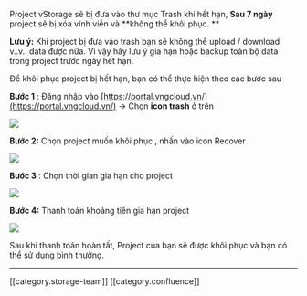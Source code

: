 Project vStorage sẽ bị đưa vào thư mục Trash khi hết hạn,  **Sau 7 ngày**  project sẽ bị xóa vĩnh viễn và  **không thể khôi phục. ** 

 **Lưu ý:**  Khi project bị đưa vào trash bạn sẽ không thể upload / download v..v.. data được nữa. Vì vậy hãy lưu ý gia hạn hoặc backup toàn bộ data trong project trước ngày hết hạn. 

Để khôi phục project bị hết hạn, bạn có thể thực hiện theo các bước sau 

 **Bước 1** : Đăng nhập vào [https://portal.vngcloud.vn/](https://portal.vngcloud.vn/) → Chọn  **icon trash**  ở trên

![](images/storage/image2020-4-10_11-57-29.png)

 **Bước 2:**  Chọn project muốn khôi phục , nhấn vào icon Recover

![](images/storage/image2019-6-20_15-48-7.png)

 **Bước 3** : Chọn thời gian gia hạn cho project 

![](images/storage/image2019-6-20_16-5-50.png)

 **Bước 4:**  Thanh toán khoảng tiền gia hạn project 

![](images/storage/image2019-6-20_16-6-45.png)

Sau khi thanh toán hoàn tất, Project của bạn sẽ được khôi phục và bạn có thể sử dụng bình thường. 





*****

[[category.storage-team]] 
[[category.confluence]] 

